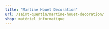 ```yaml
---
title: "Martine Houet Decoration"
url: /saint-quentin/martine-houet-decoration/
shop: matériel informatique
---
```

